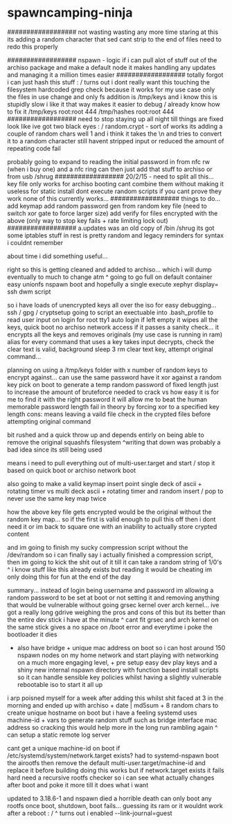 spawncamping-ninja
==================
##################
not wasting wasting any more time staring at this 
its adding a random character that sed cant strip to the end of files need to redo this properly 

##################
nspawn - logic
if i can pull alot of stuff out of the archiso package and make a default node
it makes handling any updates and managing it a million times easier 
##################
totally forgot i can just hash this stuff : /
turns out i dont really want this touching the filesystem hardcoded grep check because it works for my use case
only the files in use change and only fs addition is /tmp/keys
and i know this is stupidly slow i like it that way makes it easier to debug / already know how to fix it 
/tmp/keys root:root 444
/tmp/hashes root:root 444
##################
need to stop staying up all night till things are fixed look like ive got two black eyes : /
random.crypt - sort of works its adding a couple of random chars well 1 and i think it takes the \n
and tries to convert it to a random character still havent stripped input or reduced the amount
of repeating code fail

probably going to expand to reading the initial password in from nfc rw (when i buy one) and a nfc ring
can then just add that stuff to archiso or from usb /shrug 
##################
20/2/15 -
need to split all this... 
key file only works for archiso booting cant combine them without making it useless for static install
dont execute random scripts if you cant prove they work none of this currently works... 
##################
things to do...
add keymap
add random password gen from random key file (need to switch xor gate to force larger size)
add verify for files encrypted with the above (only way to stop key fails + rate limiting lock out)
##################
a.updates was an old copy of /bin /shrug its got some iptables stuff in rest is pretty random and legacy reminders for syntax i couldnt remember

about time i did something useful... 

right so this is getting cleaned and added to archiso... which i will dump eventually to much to change atm
^ going to go full on default container easy unionfs nspawn boot and hopefully a single execute xephyr display= ssh dwm script

so i have loads of unencrypted keys all over the iso for easy debugging... ssh / gpg / cryptsetup 
going to script an exectuable into .bash_profile to read user input on login for root tty1 auto login
if left empty it wipes all the keys, quick boot no archiso network access
if it passes a sanity check...
it encrypts all the keys and removes originals (my use case is running in ram)
alias for every command that uses a key 
takes input decrypts, check the clear text is valid, background sleep 3 rm clear text key, attempt original command... 

planning on
using a /tmp/keys folder with x number of random keys to encrypt against... 
can use the same password have it xor against a random key pick on boot to generate a temp random password of fixed length
just to increase the amount of bruteforce needed to crack vs how easy it is for me to find it with the right password
it will allow me to beat the human memorable password length fail in theory by forcing xor to a specified key length
cons: means leaving a vaild file check in the crypted files before attempting original command

bit rushed and a quick throw up and depends entirly on being able to remove the original squashfs filesystem 
^writing that down was probably a bad idea since its still being used 

means i need to pull everything out of multi-user.target and start / stop it based on quick boot or archiso network boot

also going to make a valid keymap insert point single deck of ascii + rotating timer 
vs multi deck ascii + rotating timer and random insert / pop to never use the same key map twice 

how the above key file gets encrypted would be the original without the random key map... so if the first is valid enough
to pull this off then i dont need it or im back to square one with an inability to actually store crypted content

and im going to finish my sucky compression script without the /dev/random so i can finally say i actually finished a 
compression script, then im going to kick the shit out of it till it can take a random string of 1/0's 
^ i know stuff like this already exists but reading it would be cheating im only doing this for fun at the end of the day

summary... 
instead of login being username and password im allowing a random password to be set at boot or not setting it and removing 
anything that would be vulnerable without going grsec kernel over arch kernel... ive got a really long gdrive weighing the pros
and cons of this but its better than the entire dev stick i have at the minute 
^ cant fit grsec and arch kernel on the same stick gives a no space on /boot error and everytime i poke the bootloader it dies

* also have bridge + unique mac address on boot so i can host around 150 nspawn nodes on my home network and start playing 
with networking on a much more engaging level, + pre setup easy dev play keys and a shiny new internal nspawn directory with
function based install scripts so it can handle sensible key policies whilst having a slightly vulnerable rebootable iso to start it all up

i arp poisned myself for a week after adding this whilst shit faced at 3 in the morning and ended up with 
archiso + date | md5sum + 8 random chars to create unique hostname on boot but i have a feeling systemd
uses machine-id + vars to generate random stuff such as bridge interface mac address so cracking this
would help more in the long run rambling again 
^ can setup a static remote log server 

cant get a unique machine-id on boot if /etc/systemd/system/network.target exists?
had to systemd-nspawn boot the airootfs then remove the default multi-user.target/machine-id and replace it before building
doing this works but if network.target exists it fails hard
need a recursive rootfs checker so i can see what actually changes after boot and poke it more till it does what i want 

updated to 3.18.6-1 and nspawn died a horrible death can only boot any rootfs once 
boot, shutdown, boot fails... guessing its ram or it wouldnt work after a reboot : /
^ turns out i enabled --link-journal=guest 

